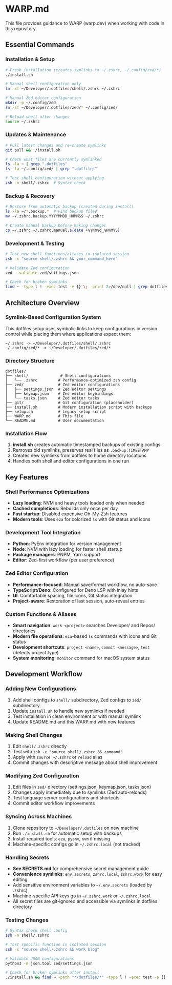# WARP.md

This file provides guidance to WARP (warp.dev) when working with code in this repository.

## Essential Commands

### Installation & Setup
```bash
# Fresh installation (creates symlinks to ~/.zshrc, ~/.config/zed/*)
./install.sh

# Manual shell configuration only
ln -sf ~/Developer/.dotfiles/shell/.zshrc ~/.zshrc

# Manual Zed editor configuration  
mkdir -p ~/.config/zed
ln -sf ~/Developer/.dotfiles/zed/* ~/.config/zed/

# Reload shell after changes
source ~/.zshrc
```

### Updates & Maintenance
```bash
# Pull latest changes and re-create symlinks
git pull && ./install.sh

# Check what files are currently symlinked
ls -la ~ | grep ".dotfiles"
ls -la ~/.config/zed/ | grep ".dotfiles"

# Test shell configuration without applying
zsh -n shell/.zshrc  # Syntax check
```

### Backup & Recovery
```bash
# Restore from automatic backup (created during install)
ls -la ~/*.backup.*  # Find backup files
mv ~/.zshrc.backup.YYYYMMDD_HHMMSS ~/.zshrc

# Create manual backup before making changes
cp ~/.zshrc ~/.zshrc.manual.$(date +%Y%m%d_%H%M%S)
```

### Development & Testing
```bash
# Test new shell functions/aliases in isolated session
zsh -c "source shell/.zshrc && your_command_here"

# Validate Zed configuration
zed --validate zed/settings.json

# Check for broken symlinks
find ~ -type l ! -exec test -e {} \; -print 2>/dev/null | grep dotfiles
```

## Architecture Overview

### Symlink-Based Configuration System
This dotfiles setup uses symbolic links to keep configurations in version control while placing them where applications expect them:

```
~/.zshrc -> ~/Developer/.dotfiles/shell/.zshrc
~/.config/zed/* -> ~/Developer/.dotfiles/zed/*
```

### Directory Structure
```
dotfiles/
├── shell/              # Shell configurations
│   └── .zshrc         # Performance-optimized zsh config
├── zed/               # Zed editor configurations
│   ├── settings.json  # Zed editor settings
│   ├── keymap.json    # Zed editor keybindings
│   └── tasks.json     # Zed editor tasks
├── git/               # Git configuration (placeholder)
├── install.sh         # Modern installation script with backups
├── setup.sh           # Legacy setup script  
├── WARP.md            # This file
└── README.md          # User documentation
```

### Installation Flow
1. **install.sh** creates automatic timestamped backups of existing configs
2. Removes old symlinks, preserves real files as `.backup.TIMESTAMP`
3. Creates new symlinks from dotfiles to home directory locations
4. Handles both shell and editor configurations in one run

## Key Features

### Shell Performance Optimizations
- **Lazy loading**: NVM and heavy tools loaded only when needed
- **Cached completions**: Rebuilds only once per day
- **Fast startup**: Disabled expensive Oh-My-Zsh features
- **Modern tools**: Uses `eza` for colorized `ls` with Git status and icons

### Development Tool Integration
- **Python**: PyEnv integration for version management
- **Node**: NVM with lazy loading for faster shell startup
- **Package managers**: PNPM, Yarn support
- **Editor**: Zed-first workflow (per user preference)

### Zed Editor Configuration
- **Performance-focused**: Manual save/format workflow, no auto-save
- **TypeScript/Deno**: Configured for Deno LSP with inlay hints
- **UI**: Comfortable spacing, file icons, Git status integration
- **Project-aware**: Restoration of last session, auto-reveal entries

### Custom Functions & Aliases
- **Smart navigation**: `work <project>` searches Developer/ and Repos/ directories
- **Modern file operations**: `eza`-based `ls` commands with icons and Git status  
- **Development shortcuts**: `project <name>`, `commit <message>`, `test` (detects project type)
- **System monitoring**: `monitor` command for macOS system status

## Development Workflow

### Adding New Configurations
1. Add shell configs to `shell/` subdirectory, Zed configs to `zed/` subdirectory
2. Update `install.sh` to handle new symlinks if needed
3. Test installation in clean environment or with manual symlink
4. Update README.md and this WARP.md with new features

### Making Shell Changes
1. Edit `shell/.zshrc` directly
2. Test with `zsh -c "source shell/.zshrc && command"`
3. Apply with `source ~/.zshrc` or `reload` alias
4. Commit changes with descriptive message about shell improvement

### Modifying Zed Configuration
1. Edit files in `zed/` directory (settings.json, keymap.json, tasks.json)
2. Changes apply immediately due to symlinks (Zed auto-reloads)
3. Test language server configurations and shortcuts
4. Commit editor workflow improvements

### Syncing Across Machines
1. Clone repository to `~/Developer/.dotfiles` on new machine
2. Run `./install.sh` for automatic setup with backups
3. Install required tools: `eza`, `pyenv`, `nvm` if missing
4. Machine-specific configs go in `~/.zshrc.local` (not tracked)

### Handling Secrets
- **See SECRETS.md** for comprehensive secret management guide
- **Convenience symlinks**: `env.secrets`, `zshrc.local`, `zshrc.work` for easy editing
- Add sensitive environment variables to `~/.env.secrets` (loaded by .zshrc)
- Machine-specific API keys go in `~/.zshrc.work` or `~/.zshrc.local`
- All secret files are git-ignored and accessible via symlinks in dotfiles directory

### Testing Changes
```bash
# Syntax check shell config
zsh -n shell/.zshrc

# Test specific function in isolated session  
zsh -c "source shell/.zshrc && work blog"

# Validate JSON configurations
python3 -m json.tool zed/settings.json

# Check for broken symlinks after install
./install.sh && find ~ -path "*/dotfiles/*" -type l ! -exec test -e {} \; -print
```